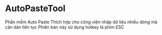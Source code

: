 # AutoPasteTool
Phần mềm Auto Paste
Thích hợp cho công viện nhập dữ liệu nhiều dòng mà càn dán liên tục
Phiên bản này sử dụng hotkey là phím ESC

